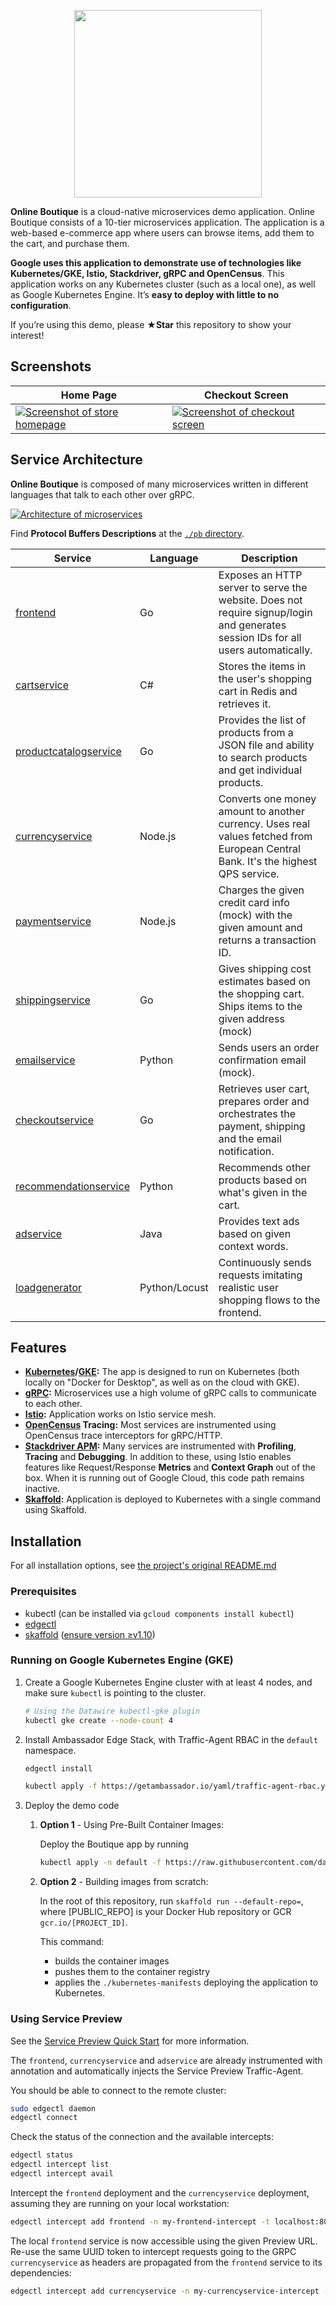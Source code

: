 <p align="center">
<img src="src/frontend/static/icons/Hipster_HeroLogoCyan.svg" width="300"/>
</p>



**Online Boutique** is a cloud-native microservices demo application.
Online Boutique consists of a 10-tier microservices application. The application is a
web-based e-commerce app where users can browse items,
add them to the cart, and purchase them.

**Google uses this application to demonstrate use of technologies like
Kubernetes/GKE, Istio, Stackdriver, gRPC and OpenCensus**. This application
works on any Kubernetes cluster (such as a local one), as well as Google
Kubernetes Engine. It’s **easy to deploy with little to no configuration**.

If you’re using this demo, please **★Star** this repository to show your interest!

## Screenshots

| Home Page                                                                                                         | Checkout Screen                                                                                                    |
| ----------------------------------------------------------------------------------------------------------------- | ------------------------------------------------------------------------------------------------------------------ |
| [![Screenshot of store homepage](./docs/img/online-boutique-frontend-1.png)](./docs/img/online-boutique-frontend-1.png) | [![Screenshot of checkout screen](./docs/img/online-boutique-frontend-2.png)](./docs/img/online-boutique-frontend-2.png) |

## Service Architecture

**Online Boutique** is composed of many microservices written in different
languages that talk to each other over gRPC.

[![Architecture of
microservices](./docs/img/architecture-diagram.png)](./docs/img/architecture-diagram.png)

Find **Protocol Buffers Descriptions** at the [`./pb` directory](./pb).

| Service                                              | Language      | Description                                                                                                                       |
| ---------------------------------------------------- | ------------- | --------------------------------------------------------------------------------------------------------------------------------- |
| [frontend](./src/frontend)                           | Go            | Exposes an HTTP server to serve the website. Does not require signup/login and generates session IDs for all users automatically. |
| [cartservice](./src/cartservice)                     | C#            | Stores the items in the user's shopping cart in Redis and retrieves it.                                                           |
| [productcatalogservice](./src/productcatalogservice) | Go            | Provides the list of products from a JSON file and ability to search products and get individual products.                        |
| [currencyservice](./src/currencyservice)             | Node.js       | Converts one money amount to another currency. Uses real values fetched from European Central Bank. It's the highest QPS service. |
| [paymentservice](./src/paymentservice)               | Node.js       | Charges the given credit card info (mock) with the given amount and returns a transaction ID.                                     |
| [shippingservice](./src/shippingservice)             | Go            | Gives shipping cost estimates based on the shopping cart. Ships items to the given address (mock)                                 |
| [emailservice](./src/emailservice)                   | Python        | Sends users an order confirmation email (mock).                                                                                   |
| [checkoutservice](./src/checkoutservice)             | Go            | Retrieves user cart, prepares order and orchestrates the payment, shipping and the email notification.                            |
| [recommendationservice](./src/recommendationservice) | Python        | Recommends other products based on what's given in the cart.                                                                      |
| [adservice](./src/adservice)                         | Java          | Provides text ads based on given context words.                                                                                   |
| [loadgenerator](./src/loadgenerator)                 | Python/Locust | Continuously sends requests imitating realistic user shopping flows to the frontend.                                              |

## Features

- **[Kubernetes](https://kubernetes.io)/[GKE](https://cloud.google.com/kubernetes-engine/):**
  The app is designed to run on Kubernetes (both locally on "Docker for
  Desktop", as well as on the cloud with GKE).
- **[gRPC](https://grpc.io):** Microservices use a high volume of gRPC calls to
  communicate to each other.
- **[Istio](https://istio.io):** Application works on Istio service mesh.
- **[OpenCensus](https://opencensus.io/) Tracing:** Most services are
  instrumented using OpenCensus trace interceptors for gRPC/HTTP.
- **[Stackdriver APM](https://cloud.google.com/stackdriver/):** Many services
  are instrumented with **Profiling**, **Tracing** and **Debugging**. In
  addition to these, using Istio enables features like Request/Response
  **Metrics** and **Context Graph** out of the box. When it is running out of
  Google Cloud, this code path remains inactive.
- **[Skaffold](https://skaffold.dev):** Application
  is deployed to Kubernetes with a single command using Skaffold.

## Installation

For all installation options, see [the project's original README.md](https://github.com/GoogleCloudPlatform/microservices-demo)

### Prerequisites

   - kubectl (can be installed via `gcloud components install kubectl`)
   - [edgectl](https://www.getambassador.io/docs/latest/tutorials/getting-started/)
   - [skaffold]( https://skaffold.dev/docs/install/) ([ensure version ≥v1.10](https://github.com/GoogleContainerTools/skaffold/releases))

### Running on Google Kubernetes Engine (GKE)

1.  Create a Google Kubernetes Engine cluster with at least 4 nodes, and make sure `kubectl` is pointing to the cluster.

    ```sh
    # Using the Datawire kubectl-gke plugin
    kubectl gke create --node-count 4
    ```

2.  Install Ambassador Edge Stack, with Traffic-Agent RBAC in the `default` namespace.

    ```sh
    edgectl install
    
    kubectl apply -f https://getambassador.io/yaml/traffic-agent-rbac.yaml
    ```

3.  Deploy the demo code
    1. **Option 1** - Using Pre-Built Container Images:
    
        Deploy the Boutique app by running 
        
        ```sh
        kubectl apply -n default -f https://raw.githubusercontent.com/datawire/microservices-demo/master/release/kubernetes-manifests.yaml
        ```
        
    2. **Option 2** - Building images from scratch:
    
        In the root of this repository, run `skaffold run --default-repo=`,
        where [PUBLIC_REPO] is your Docker Hub repository or GCR `gcr.io/[PROJECT_ID]`.
    
        This command:
    
        - builds the container images
        - pushes them to the container registry
        - applies the `./kubernetes-manifests` deploying the application to
          Kubernetes.

### Using Service Preview

See the [Service Preview Quick Start](https://www.getambassador.io/docs/latest/topics/using/edgectl/service-preview-install/) for more information.

The `frontend`, `currencyservice` and `adservice` are already instrumented with annotation and automatically injects the Service Preview Traffic-Agent.

You should be able to connect to the remote cluster:

```sh
sudo edgectl daemon
edgectl connect
```
    
Check the status of the connection and the available intercepts:

```sh
edgectl status
edgectl intercept list
edgectl intercept avail
```
    
Intercept the `frontend` deployment and the `currencyservice` deployment, assuming they are running on your local workstation:

```sh
edgectl intercept add frontend -n my-frontend-intercept -t localhost:8080
```
    
The local `frontend` service is now accessible using the given Preview URL.
Re-use the same UUID token to intercept requests going to the GRPC `currencyservice` as headers are propagated from the `frontend` service to its dependencies:
    
```sh
edgectl intercept add currencyservice -n my-currencyservice-intercept -m "x-service-preview=$UUID$" -t localhost:7000 --grpc
```
